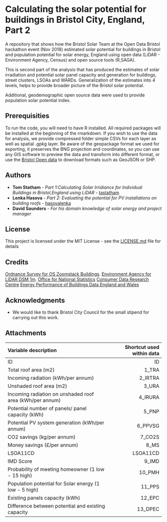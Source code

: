 # Calculating the solar potential for buildings in Bristol City, England, Part 2

A repository that shows how the Bristol Solar Team at the Open Data Bristol hackathon event (Nov 2018) estimated solar potential for buildings in Bristol and population potential for solar energy, England using open data (LiDAR - Environment Agency, Census) and open source tools (R,SAGA). 

This is second part of the analysis that has produced the estimates of solar irradiation and potential solar panel capacity and generation for buildings, street clusters, LSOAs and WARDs. Generalization of the estimates into 4 levels, helps to provide broader picture of the Bristol solar potential.

Additional, geodemographic open source data were used to provide population solar potential index. 

## Prerequisities

To run the code, you will need to have R installed. All required packages will be installed at the beginning of the rmarkdown. If you wish to use the data for analysis, we provide compressed folder simple CSVs for each layer as well as spatial .gpkg layer. Be aware of the geopackage format we used for exporting, it preserves the BNG projection and coordinates, so you can use any GIS software to preview the data and transform into different format, or use the [Bristol Open data]() to download formats such as GeoJSON or SHP.


## Authors

* **Tom Statham** - *Part 1:Calculating Solar Irridiance for Individual Buildings in Bristol,England using LiDAR* - [tastatham](https://github.com/tastatham)
* **Lenka Hasova** - *Part 2: Evaluating the potential for PV installations on building roofs* - [hasovalenka](https://github.com/hasovalenka)
* **David Saunders** - *For his domain knowledge of solar energy and project manager*  

## License

This project is licensed under the MIT License - see the [LICENSE.md](https://github.com/tastatham/bristol_solar_project/blob/master/LICENSE.md) file for details

## Credits
[Ordnance Survey for OS Zoomstack Buildings](https://www.ordnancesurvey.co.uk/business-and-government/licensing/using-creating-data-with-os-products/os-opendata.html).
[Environment Agency for LiDAR DSM 1m](https://www.ordnancesurvey.co.uk/business-and-government/licensing/using-creating-data-with-os-products/os-opendata.html).
[Office for National Statistics](https://www.ons.gov.uk/census/2001censusandearlier/dataandproducts/copyrightandlicensing/licenseinformation)
[Consumer Data Research Centre](https://www.cdrc.ac.uk/data-services/cdrcdata/)
[Energy Performance of Buildings Data England and Wales](https://epc.opendatacommunities.org/docs/copyright)

## Acknowledgments

* We would like to thank Bristol City Council for the small stipend for carrying out this work.

## Attachments

| Variable description                                   | Shortcut used within data|
|:-------------------------------------------------------|-------------------------:|
|ID                                                      | ID                       |
|Total roof area (m2)                                    | 1_TRA                    |
|Incoming radiation (kWh/per annum)                      | 2_IRTRA                  |
|Unshaded roof area (m2)	                               | 3_URA                    |
|Incoming radiation on unshaded roof area (kWh/per annum)| 4_IRURA                  |
|Potential number of panels/ panel capacity (kWh)        | 5_PNP                    |
|Potential PV system generation (kWh/per annum)	         | 6_PPVSG                  |
|CO2 savings (kg/per annum)                              | 7_CO2S                   |
|Money savings (£/per annum)                             | 8_MS                     |
|LSOA11CD	                                               | LSOA11CD                 |
|IMD Score	                                             | 9_IMD                    |
|Probability of meeting homeowner (1 low - 15 high)	     | 10_PMH                   |
|Population potential for Solar energy (1 low - 5 high)	 | 11_PPS                   |
|Existing panels capacity (kWh)	                         | 12_EPC                   |
|Difference between potential and existing capacity	     | 13_DPEC                  |
